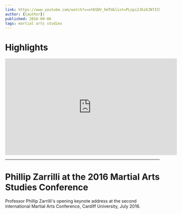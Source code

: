 ```yaml
---
link: https://www.youtube.com/watch?v=ot6SDV_hmTU&list=PLnpi2JbiKJNfIS5NVYw4ueO-Q5wdTEFDi&index=1
author: {{author}}
published: 2016-09-06
tags: martial arts studies
---
```

# Highlights
<iframe width="560" height="315" src="https://www.youtube.com/embed/ot6SDV_hmTU" title="YouTube video player" frameborder="0" allow="accelerometer; autoplay; clipboard-write; encrypted-media; gyroscope; picture-in-picture" allowfullscreen></iframe>

---
# Phillip Zarrilli at the 2016 Martial Arts Studies Conference
Professor Phillip Zarrilli's opening keynote address at the second international Martial Arts Conference, Cardiff University, July 2016.